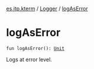 [es.jtp.kterm](../index.md) / [Logger](index.md) / [logAsError](./log-as-error.md)

# logAsError

`fun logAsError(): `[`Unit`](https://kotlinlang.org/api/latest/jvm/stdlib/kotlin/-unit/index.html)

Logs at error level.


